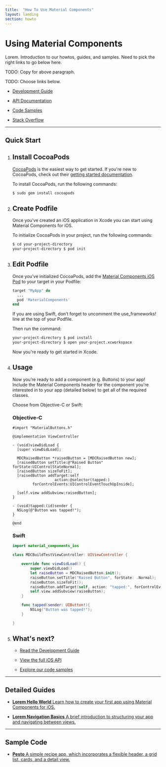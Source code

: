 ```yaml
---
title:  "How To Use Material Components"
layout: landing
section: howto
---
```


# Using Material Components

Lorem. Introduction to our howtos, guides, and samples. Need to pick the right links to go below here.

TODO: Copy for above paragraph.

TODO: Choose links below.

- [Development Guide](http://www.google.com)
  <!--{: .icon-guide }-->

- [API Documentation](http://www.google.com)
  <!--{: .icon-api }-->

- [Code Samples](http://www.google.com)
  <!--{: .icon-sample }-->

- [Stack Overflow](http://www.google.com)
  <!--{: .icon-stackoverflow }-->
<!--{: .icon-list }-->

- - -


## Quick Start

1.  ## Install CocoaPods

    [CocoaPods](https://cocoapods.org/) is the easiest way to get started.
    If you're new to CocoaPods, check out their
    [getting started documentation](https://guides.cocoapods.org/using/getting-started.html).

    To install CocoaPods, run the following commands:

    ~~~ bash
    $ sudo gem install cocoapods
    ~~~


2.  ## Create Podfile

    Once you've created an iOS application in Xcode you can start using
    Material Components for iOS.

    To initialize CocoaPods in your project, run the following commands:

    ~~~ bash
    $ cd your-project-directory
    your-project-directory $ pod init
    ~~~

3.  ## Edit Podfile

    Once you've initialized CocoaPods, add the
    [Material Components iOS Pod](https://cocoapods.org/pods/MaterialComponentsIOS)
    to your target in your Podfile:


    ~~~ ruby
    target "MyApp" do
      ...
      pod 'MaterialComponents'
    end
    ~~~

    If you are using Swift, don’t forget to uncomment the use_frameworks! line
    at the top of your Podfile.

    Then run the command:

    ~~~ bash
    your-project-directory $ pod install
    your-project-directory $ open your-project.xcworkspace
    ~~~

    Now you're ready to get started in Xcode.

4.  ## Usage

    Now you’re ready to add a component (e.g. Buttons) to your app!
    Include the Material Components header for the component you're interested
    in to your app (detailed below) to get all of the required classes.

    Choose from Objective-C or Swift:

    <!--<div class="material-code-render" markdown="1">-->
    ### Objective-C

    ~~~ objc
    #import "MaterialButtons.h"

    @implementation ViewController

    - (void)viewDidLoad {
      [super viewDidLoad];

      MDCRaisedButton *raisedButton = [MDCRaisedButton new];
      [raisedButton setTitle:@"Raised Button" forState:UIControlStateNormal];
      [raisedButton sizeToFit];
      [raisedButton addTarget:self
                       action:@selector(tapped:)
             forControlEvents:UIControlEventTouchUpInside];

      [self.view addSubview:raisedButton];
    }

    - (void)tapped:(id)sender {
      NSLog(@"Button was tapped!");
    }

    @end
    ~~~

    ### Swift

    ~~~swift
    import material_components_ios

    class MDCBuildTestViewController: UIViewController {

        override func viewDidLoad() {
            super.viewDidLoad()
            let raiseButton = MDCRaisedButton.init();
            raiseButton.setTitle("Raised Button", forState: .Normal);
            raiseButton.sizeToFit();
            raiseButton.addTarget(self, action: "tapped:", forControlEvents: .TouchUpInside);
            self.view.addSubview(raiseButton);
        }

        func tapped(sender: UIButton!){
            NSLog("Button was tapped!");
        }

    }
    ~~~
    <!--</div>-->

5.  ## What's next?

    - [Read the Development Guide](http://www.google.com)
      <!--{: .icon-guide }-->

    - [View the full iOS API](http://www.google.com)
      <!--{: .icon-api }-->

    - [Explore our code samples](http://www.google.com)
      <!--{: .icon-sample }-->
    <!--{: .icon-list }-->
<!--{: .step-sequence }-->




- - -

## Detailed Guides

- [**Lorem Hello World**
  Learn how to create your first app using Material Components for iOS.
  ](/howto/lorem-hello-word/)

- [**Lorem Navigation Basics**
  A brief introduction to structuring your app and navigating between views.
  ](/howto/lorem-navigation-basics/)
<!--{: .icon-list .large-format }-->




- - -

## Sample Code

- [**Pesto**
  A simple recipe app, which incorporates a flexible header, a grid list, cards, and a detail view.
  ](https://www.google.com/)
<!--{: .icon-list .large-format }-->



